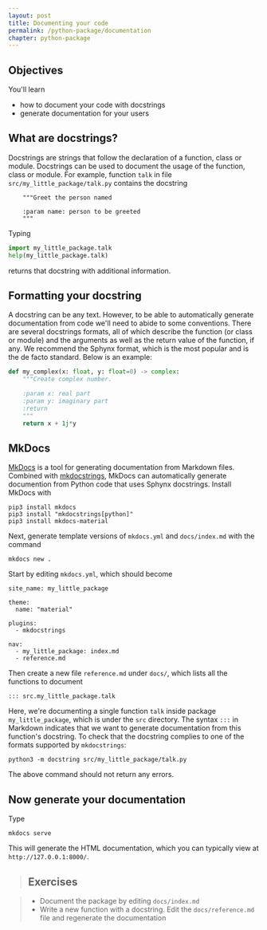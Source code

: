 ```yaml
---
layout: post
title: Documenting your code
permalink: /python-package/documentation
chapter: python-package
---
```



## Objectives

You'll learn

* how to document your code with docstrings
* generate documentation for your users


## What are docstrings?

Docstrings are strings that follow the declaration of a function, class or module. Docstrings can be used to document the usage of the function, class or module. For example, function `talk` in file `src/my_little_package/talk.py` contains the docstring
```
    """Greet the person named

    :param name: person to be greeted
    """
```

Typing 
```python
import my_little_package.talk
help(my_little_package.talk)
```
returns that docstring with additional information.

## Formatting your docstring

A docstring can be any text. However, to be able to automatically generate documentation from code we'll need to abide to some conventions. There are several docstrings formats, all of which describe the function (or class or module) and the arguments as well as the return 
value of the function, if any. We recommend the Sphynx format, which is the most popular and is the de facto standard. Below is an example:
```python
def my_complex(x: float, y: float=0) -> complex:
    """Create complex number.

    :param x: real part
    :param y: imaginary part
    :return 
    """
    return x + 1j*y
```


## MkDocs

[MkDocs](https://realpython.com/python-project-documentation-with-mkdocs/) is a tool for generating documentation from Markdown files. Combined with [mkdocstrings](https://mkdocstrings.github.io/), MkDocs can automatically generate documention from Python code that uses Sphynx docstrings. Install MkDocs with
```
pip3 install mkdocs
pip3 install "mkdocstrings[python]"
pip3 install mkdocs-material
```
Next, generate template versions of `mkdocs.yml` and `docs/index.md` with the command
```
mkdocs new .
```
Start by editing `mkdocs.yml`, which should become
```
site_name: my_little_package

theme:
  name: "material"

plugins:
  - mkdocstrings

nav:
  - my_little_package: index.md
  - reference.md
```
Then create a new file `reference.md` under `docs/`, which lists all the functions to document
```
::: src.my_little_package.talk
```
Here, we're documenting a single function `talk` inside package `my_little_package`, which is under the `src` directory. The syntax `:::` in Markdown indicates that we want to generate documentation from this function's docstring. To check that the docstring complies to one of the formats supported by `mkdocstrings`:
```
python3 -m docstring src/my_little_package/talk.py
```
The above command should not return any errors.


## Now generate your documentation

Type
```
mkdocs serve
```
This will generate the HTML documentation, which you can typically view at `http://127.0.0.1:8000/`.

> ## Exercises

> * Document the package by editing `docs/index.md`
> * Write a new function with a docstring. Edit the `docs/reference.md` file and regenerate the documentation